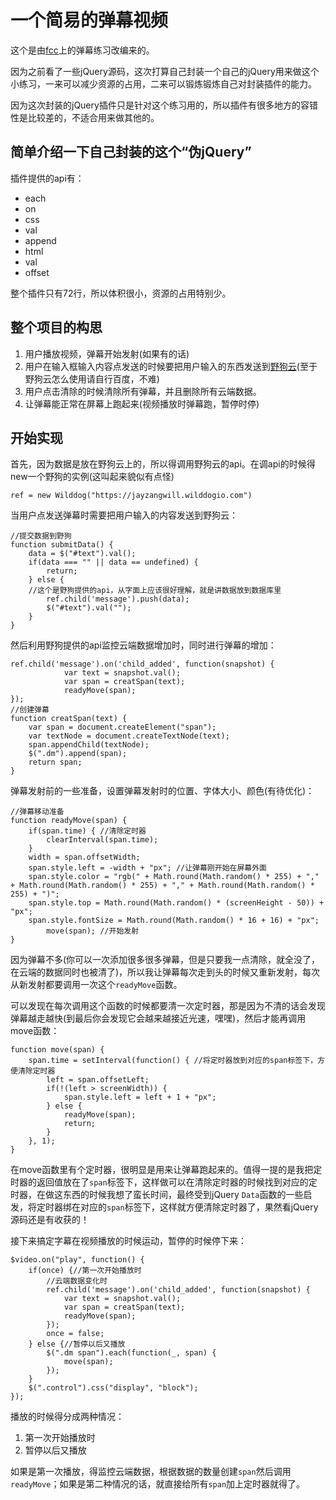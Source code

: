 # 一个简易的弹幕视频

这个是由[fcc](https://freecodecamp.cn/challenges/design-a-danmu-app)上的弹幕练习改编来的。

因为之前看了一些jQuery源码，这次打算自己封装一个自己的jQuery用来做这个小练习，一来可以减少资源的占用，二来可以锻炼锻炼自己对封装插件的能力。

因为这次封装的jQuery插件只是针对这个练习用的，所以插件有很多地方的容错性是比较差的，不适合用来做其他的。

## 简单介绍一下自己封装的这个“伪jQuery”

插件提供的api有：

* each
* on
* css
* val
* append
* html
* val
* offset

整个插件只有72行，所以体积很小，资源的占用特别少。

## 整个项目的构思

1. 用户播放视频，弹幕开始发射(如果有的话)
2. 用户在输入框输入内容点发送的时候要把用户输入的东西发送到[野狗云](https://www.wilddog.com/)(至于野狗云怎么使用请自行百度，不难)
3. 用户点击清除的时候清除所有弹幕，并且删除所有云端数据。
4. 让弹幕能正常在屏幕上跑起来(视频播放时弹幕跑，暂停时停)

## 开始实现

首先，因为数据是放在野狗云上的，所以得调用野狗云的api。在调api的时候得new一个野狗的实例(这叫起来貌似有点怪)

	ref = new Wilddog("https://jayzangwill.wilddogio.com")

当用户点发送弹幕时需要把用户输入的内容发送到野狗云：

	//提交数据到野狗
	function submitData() {
		data = $("#text").val();
		if(data === "" || data == undefined) {
			return;
		} else {
		//这个是野狗提供的api，从字面上应该很好理解，就是讲数据放到数据库里
			ref.child('message').push(data);
			$("#text").val("");
		}
	}

然后利用野狗提供的api监控云端数据增加时，同时进行弹幕的增加：

	ref.child('message').on('child_added', function(snapshot) {
				var text = snapshot.val();
				var span = creatSpan(text);
				readyMove(span);
	});
	//创建弹幕
	function creatSpan(text) {
		var span = document.createElement("span");
		var textNode = document.createTextNode(text);
		span.appendChild(textNode);
		$(".dm").append(span);
		return span;
	}

弹幕发射前的一些准备，设置弹幕发射时的位置、字体大小、颜色(有待优化)：

	//弹幕移动准备
	function readyMove(span) {
		if(span.time) { //清除定时器
			clearInterval(span.time);
		}
		width = span.offsetWidth;
		span.style.left = -width + "px"; //让弹幕刚开始在屏幕外面
		span.style.color = "rgb(" + Math.round(Math.random() * 255) + "," + Math.round(Math.random() * 255) + "," + Math.round(Math.random() * 255) + ")";
		span.style.top = Math.round(Math.random() * (screenHeight - 50)) + "px";
		span.style.fontSize = Math.round(Math.random() * 16 + 16) + "px";
			move(span); //开始发射
	}
	
因为弹幕不多(你可以一次添加很多很多弹幕，但是只要我一点清除，就全没了，在云端的数据同时也被清了)，所以我让弹幕每次走到头的时候又重新发射，每次从新发射都要调用一次这个`readyMove`函数。

可以发现在每次调用这个函数的时候都要清一次定时器，那是因为不清的话会发现弹幕越走越快(到最后你会发现它会越来越接近光速，嘿嘿)，然后才能再调用move函数：

	function move(span) {
		span.time = setInterval(function() { //将定时器放到对应的span标签下，方便清除定时器
			left = span.offsetLeft;
			if(!(left > screenWidth)) {
				span.style.left = left + 1 + "px";
			} else {
				readyMove(span);
				return;
			}
		}, 1);
	}

在move函数里有个定时器，很明显是用来让弹幕跑起来的。值得一提的是我把定时器的返回值放在了`span`标签下，这样做可以在清除定时器的时候找到对应的定时器，在做这东西的时候我想了蛮长时间，最终受到jQuery `Data`函数的一些启发，将定时器绑在对应的`span`标签下，这样就方便清除定时器了，果然看jQuery源码还是有收获的！

接下来搞定字幕在视频播放的时候运动，暂停的时候停下来：

	$video.on("play", function() {
		if(once) {//第一次开始播放时
			//云端数据变化时
			ref.child('message').on('child_added', function(snapshot) {
				var text = snapshot.val();
				var span = creatSpan(text);
				readyMove(span);
			});
			once = false;
		} else {//暂停以后又播放
			$(".dm span").each(function(_, span) {
				move(span);
			});
		}
		$(".control").css("display", "block");
	});

播放的时候得分成两种情况：

1. 第一次开始播放时
2. 暂停以后又播放

如果是第一次播放，得监控云端数据，根据数据的数量创建`span`然后调用`readyMove`；如果是第二种情况的话，就直接给所有`span`加上定时器就得了。
